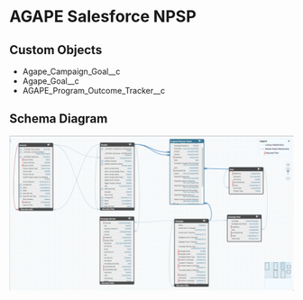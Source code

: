 # AGAPE Salesforce NPSP

## Custom Objects
* Agape_Campaign_Goal__c
* Agape_Goal__c
* AGAPE_Program_Outcome_Tracker__c

## Schema Diagram
![schema](schema-screenshot/AGAPE-Goal-Outcome-Schema.png)
